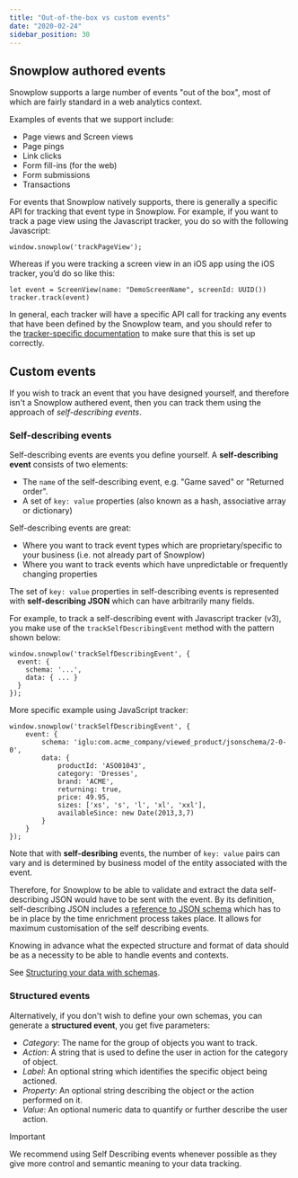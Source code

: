 ```yaml
---
title: "Out-of-the-box vs custom events"
date: "2020-02-24"
sidebar_position: 30
---
```


## Snowplow authored events

Snowplow supports a large number of events "out of the box", most of which are fairly standard in a web analytics context.

Examples of events that we support include:

- Page views and Screen views
- Page pings
- Link clicks
- Form fill-ins (for the web)
- Form submissions
- Transactions

For events that Snowplow natively supports, there is generally a specific API for tracking that event type in Snowplow. For example, if you want to track a page view using the Javascript tracker, you do so with the following Javascript:

```
window.snowplow('trackPageView');
```

Whereas if you were tracking a screen view in an iOS app using the iOS tracker, you’d do so like this:

```
let event = ScreenView(name: "DemoScreenName", screenId: UUID())
tracker.track(event)
```

In general, each tracker will have a specific API call for tracking any events that have been defined by the Snowplow team, and you should refer to the [tracker-specific documentation](/docs/collecting-data/collecting-from-own-applications/index.md) to make sure that this is set up correctly.

## [](https://github.com/snowplow/snowplow/wiki/Events-overview#custom-events)Custom events

If you wish to track an event that you have designed yourself, and therefore isn't a Snowplow authered event, then you can track them using the approach of _self-describing events_.

### Self-describing events

Self-describing events are events you define yourself. A **self-describing event** consists of two elements:

- The `name` of the self-describing event, e.g. "Game saved" or "Returned order".
- A set of `key: value` properties (also known as a hash, associative array or dictionary)

Self-describing events are great:

- Where you want to track event types which are proprietary/specific to your business (i.e. not already part of Snowplow)
- Where you want to track events which have unpredictable or frequently changing properties

The set of `key: value` properties in self-describing events is represented with **self-describing JSON** which can have arbitrarily many fields.

For example, to track a self-describing event with Javascript tracker (v3), you make use of the `trackSelfDescribingEvent` method with the pattern shown below:

```
window.snowplow('trackSelfDescribingEvent', { 
  event: { 
    schema: '...', 
    data: { ... } 
  } 
});
```

More specific example using JavaScript tracker:

```
window.snowplow('trackSelfDescribingEvent', {
    event: {
        schema: 'iglu:com.acme_company/viewed_product/jsonschema/2-0-0',
        data: {
            productId: 'ASO01043',
            category: 'Dresses',
            brand: 'ACME',
            returning: true,
            price: 49.95,
            sizes: ['xs', 's', 'l', 'xl', 'xxl'],
            availableSince: new Date(2013,3,7)
        }
    }
});
```

Note that with **self-desribing** events, the number of `key: value` pairs can vary and is determined by business model of the entity associated with the event.

Therefore, for Snowplow to be able to validate and extract the data self-describing JSON would have to be sent with the event. By its definition, self-describing JSON includes a [reference to JSON schema](/docs/understanding-tracking-design/understanding-schemas-and-validation/index.md) which has to be in place by the time enrichment process takes place. It allows for maximum customisation of the self describing events.

Knowing in advance what the expected structure and format of data should be as a necessity to be able to handle events and contexts.

See [Structuring your data with schemas](/docs/understanding-tracking-design/understanding-schemas-and-validation/index.md).

### Structured events

Alternatively, if you don't wish to define your own schemas, you can generate a **structured event**, you get five parameters:

- _Category_: The name for the group of objects you want to track.
- _Action_: A string that is used to define the user in action for the category of object.
- _Label_: An optional string which identifies the specific object being actioned.
- _Property_: An optional string describing the object or the action performed on it.
- _Value_: An optional numeric data to quantify or further describe the user action.

Important

We recommend using Self Describing events whenever possible as they give more control and semantic meaning to your data tracking.
